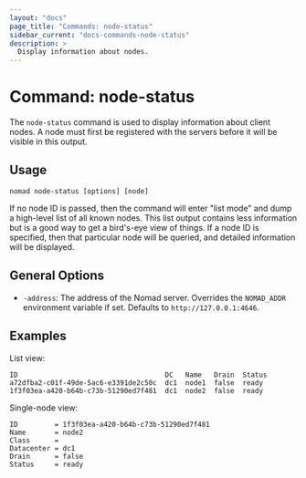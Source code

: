 ```yaml
---
layout: "docs"
page_title: "Commands: node-status"
sidebar_current: "docs-commands-node-status"
description: >
  Display information about nodes.
---
```


# Command: node-status

The `node-status` command is used to display information about client nodes. A
node must first be registered with the servers before it will be visible in this
output.

## Usage

```
nomad node-status [options] [node]
```

If no node ID is passed, then the command will enter "list mode" and dump a
high-level list of all known nodes. This list output contains less information
but is a good way to get a bird's-eye view of things. If a node ID is specified,
then that particular node will be queried, and detailed information will be
displayed.

## General Options

* `-address`: The address of the Nomad server. Overrides the `NOMAD_ADDR`
  environment variable if set. Defaults to `http://127.0.0.1:4646`.

## Examples

List view:

```
ID                                    DC   Name   Drain  Status
a72dfba2-c01f-49de-5ac6-e3391de2c50c  dc1  node1  false  ready
1f3f03ea-a420-b64b-c73b-51290ed7f481  dc1  node2  false  ready
```

Single-node view:

```
ID         = 1f3f03ea-a420-b64b-c73b-51290ed7f481
Name       = node2
Class      = 
Datacenter = dc1
Drain      = false
Status     = ready
```
